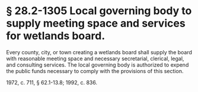 # § 28.2-1305 Local governing body to supply meeting space and services for wetlands board.

<p>Every county, city, or town creating a wetlands board shall supply the board with reasonable meeting space and necessary secretarial, clerical, legal, and consulting services. The local governing body is authorized to expend the public funds necessary to comply with the provisions of this section.</p><p>1972, c. 711, § 62.1-13.8; 1992, c. 836.</p>